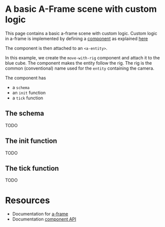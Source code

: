 # A basic A-Frame scene with custom logic

This page contains a basic a-frame scene with custom logic. Custom logic in a-frame is implemented by defining a [component](https://aframe.io/docs/1.4.0/introduction/entity-component-system.html#concept) as explained [here](https://aframe.io/docs/1.4.0/introduction/writing-a-component.html)

The component is then attached to an `<a-entity>`.

In this example, we create the `move-with-rig` component and attach it to the blue cube. The component makes the entity follow the rig. The rig is the common (conventional) name used for the `entity` containing the camera.

The component has 
- a `schema`
- an `init` function
- a `tick` function

## The schema
TODO
## The init function
TODO
## The tick function
TODO

# Resources

- Documentation for [a-frame](https://aframe.io/docs/master/introduction/)
- Documentation [component API](https://aframe.io/docs/1.4.0/core/component.html)
